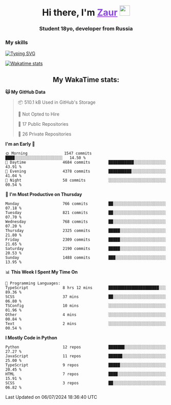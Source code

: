 <h1 align="center">
    Hi there, I'm 
    <a href="https://t.me/skyguy" target="_blank" style="color: #8C43EA">Zaur</a>
    <img src="https://github.com/blackcater/blackcater/raw/main/images/Hi.gif" height="32">
</h1>

<h3 align="center">
    Student 18yo, developer from Russia
</h3>  

### **My skills**
[![Typing SVG](https://readme-typing-svg.herokuapp.com?font=Oxanium&duration=3000&pause=1500&color=8C43EA&height=30&lines=Python:+FastAPI,+Flask,+Aiogram,+Telethon;SQL:+PostgreSQL,+SQLite;JavaScript/TypeScript:+React.js;HTML+(PUG),+CSS+(SCSS))](https://git.io/typing-svg)

[![Wakatime stats](https://github-readme-stats.vercel.app/api/wakatime?username=skyguy&hide_title=true&show_icons=true&title_color=8C43EA&icon_color=BE57EA&bg_color=30,191919,341b56&text_color=B1B1B1&border_radius=10&hide_border=true)](https://github.com/anuraghazra/github-readme-stats)


<h2 align="center"> My WakaTime stats: </h2>

<!--START_SECTION:waka-->
**🐱 My GitHub Data** 

> 📦 510.1 kB Used in GitHub's Storage 
 > 
> 🚫 Not Opted to Hire
 > 
> 📜 17 Public Repositories 
 > 
> 🔑 26 Private Repositories 
 > 
**I'm an Early 🐤** 

```text
🌞 Morning                1547 commits        ████░░░░░░░░░░░░░░░░░░░░░   14.50 % 
🌆 Daytime                4684 commits        ███████████░░░░░░░░░░░░░░   43.91 % 
🌃 Evening                4378 commits        ██████████░░░░░░░░░░░░░░░   41.04 % 
🌙 Night                  58 commits          ░░░░░░░░░░░░░░░░░░░░░░░░░   00.54 % 
```
📅 **I'm Most Productive on Thursday** 

```text
Monday                   766 commits         ██░░░░░░░░░░░░░░░░░░░░░░░   07.18 % 
Tuesday                  821 commits         ██░░░░░░░░░░░░░░░░░░░░░░░   07.70 % 
Wednesday                768 commits         ██░░░░░░░░░░░░░░░░░░░░░░░   07.20 % 
Thursday                 2325 commits        █████░░░░░░░░░░░░░░░░░░░░   21.80 % 
Friday                   2309 commits        █████░░░░░░░░░░░░░░░░░░░░   21.65 % 
Saturday                 2190 commits        █████░░░░░░░░░░░░░░░░░░░░   20.53 % 
Sunday                   1488 commits        ███░░░░░░░░░░░░░░░░░░░░░░   13.95 % 
```


📊 **This Week I Spent My Time On** 

```text
💬 Programming Languages: 
TypeScript               8 hrs 12 mins       ██████████████████████░░░   89.36 % 
SCSS                     37 mins             ██░░░░░░░░░░░░░░░░░░░░░░░   06.80 % 
TSConfig                 10 mins             ░░░░░░░░░░░░░░░░░░░░░░░░░   01.96 % 
Other                    4 mins              ░░░░░░░░░░░░░░░░░░░░░░░░░   00.84 % 
Text                     2 mins              ░░░░░░░░░░░░░░░░░░░░░░░░░   00.54 % 
```

**I Mostly Code in Python** 

```text
Python                   12 repos            ███████░░░░░░░░░░░░░░░░░░   27.27 % 
JavaScript               11 repos            ██████░░░░░░░░░░░░░░░░░░░   25.00 % 
TypeScript               9 repos             █████░░░░░░░░░░░░░░░░░░░░   20.45 % 
HTML                     7 repos             ████░░░░░░░░░░░░░░░░░░░░░   15.91 % 
SCSS                     3 repos             ██░░░░░░░░░░░░░░░░░░░░░░░   06.82 % 
```




 Last Updated on 06/07/2024 18:36:40 UTC
<!--END_SECTION:waka-->
